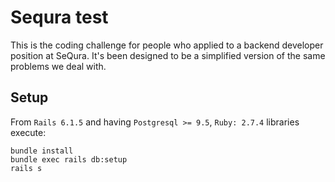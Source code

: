 # Sequra test
This is the coding challenge for people who applied to a backend developer position at SeQura. It's been designed to be a simplified version of the same problems we deal with.

## Setup

From `Rails 6.1.5` and having `Postgresql >= 9.5`, `Ruby: 2.7.4` libraries execute:

```shell
bundle install
bundle exec rails db:setup
rails s
```
